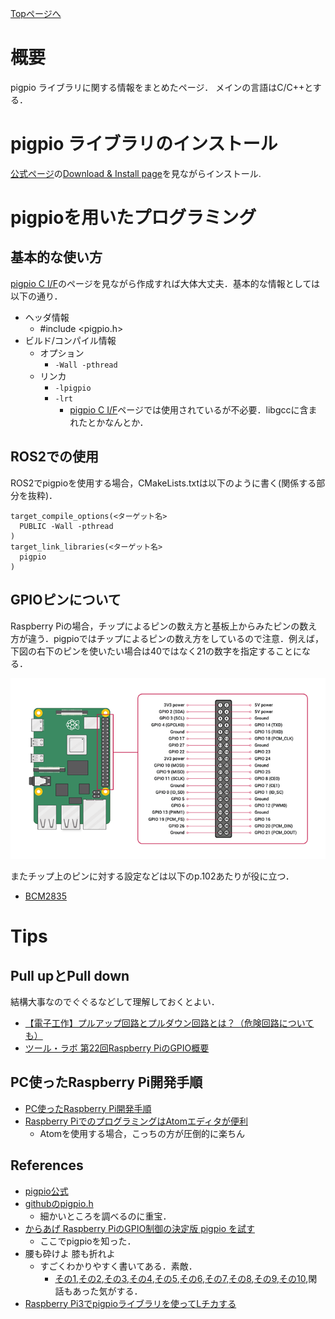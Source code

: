 [Topページへ](README_JP.md)

# 概要
pigpio ライブラリに関する情報をまとめたページ．
メインの言語はC/C++とする．

# pigpio ライブラリのインストール

[公式ページ](http://abyz.me.uk/rpi/pigpio/index.html)の[Download & Install page](http://abyz.me.uk/rpi/pigpio/download.html)を見ながらインストール.

# pigpioを用いたプログラミング
## 基本的な使い方

[pigpio C I/F](http://abyz.me.uk/rpi/pigpio/cif.html)のページを見ながら作成すれば大体大丈夫．基本的な情報としては以下の通り．

* ヘッダ情報
  * #include <pigpio.h>
* ビルド/コンパイル情報
  * オプション
    * `-Wall -pthread`
  * リンカ
    * `-lpigpio`
    * `-lrt`
      * [pigpio C I/F](http://abyz.me.uk/rpi/pigpio/cif.html)ページでは使用されているが不必要．libgccに含まれたとかなんとか．

## ROS2での使用
ROS2でpigpioを使用する場合，CMakeLists.txtは以下のように書く(関係する部分を抜粋)．

```CMakeLists
target_compile_options(<ターゲット名>
  PUBLIC -Wall -pthread
)
target_link_libraries(<ターゲット名>
  pigpio
)
```

## GPIOピンについて
Raspberry Piの場合，チップによるピンの数え方と基板上からみたピンの数え方が違う．pigpioではチップによるピンの数え方をしているので注意．例えば，下図の右下のピンを使いたい場合は40ではなく21の数字を指定することになる．

![gpio_assin](./figs/gpio_pin.png)

またチップ上のピンに対する設定などは以下のp.102あたりが役に立つ．

- [BCM2835](https://www.raspberrypi.org/app/uploads/2012/02/BCM2835-ARM-Peripherals.pdf)

# Tips
## Pull upとPull down
結構大事なのでぐぐるなどして理解しておくとよい．

* [【電子工作】プルアップ回路とプルダウン回路とは？（危険回路についても）](https://qiita.com/nishiwakki/items/e921d44a00a37c72979c)
* [ツール・ラボ 第22回Raspberry PiのGPIO概要](https://tool-lab.com/raspberrypi-startup-22/)

## PC使ったRaspberry Pi開発手順
- [PC使ったRaspberry Pi開発手順](https://qiita.com/NeK/items/d3b6114c85d51823fb6e)
- [Raspberry PiでのプログラミングはAtomエディタが便利](https://mimimopu.com/atom_raspberry_pi_programing/)
    - Atomを使用する場合，こっちの方が圧倒的に楽ちん

## References

- [pigpio公式](http://abyz.me.uk/rpi/pigpio/index.html)
- [githubのpigpio.h](https://github.com/joan2937/pigpio/blob/master/pigpio.h)
    - 細かいところを調べるのに重宝．
- [からあげ Raspberry PiのGPIO制御の決定版 pigpio を試す](https://karaage.hatenadiary.jp/entry/2017/02/10/073000)
    - ここでpigpioを知った．
- 腰も砕けよ 膝も折れよ
    - すごくわかりやすく書いてある．素敵．
        - [その1](https://decafish.blog.so-net.ne.jp/2016-10-15),[その2](https://decafish.blog.so-net.ne.jp/2016-10-16),[その3](https://decafish.blog.so-net.ne.jp/2016-10-20),[その4](https://decafish.blog.so-net.ne.jp/2016-10-22),[その5](https://decafish.blog.so-net.ne.jp/2016-10-29),[その6](https://decafish.blog.so-net.ne.jp/2016-11-13),[その7](https://decafish.blog.so-net.ne.jp/2016-12-11),[その8](https://decafish.blog.so-net.ne.jp/2017-01-09),[その9](https://decafish.blog.so-net.ne.jp/2017-01-29),[その10](https://decafish.blog.so-net.ne.jp/2017-02-05),閑話もあった気がする．
- [Raspberry Pi3でpigpioライブラリを使ってLチカする](https://qiita.com/yuuri23/items/597fd1a40c63627e59c2)
